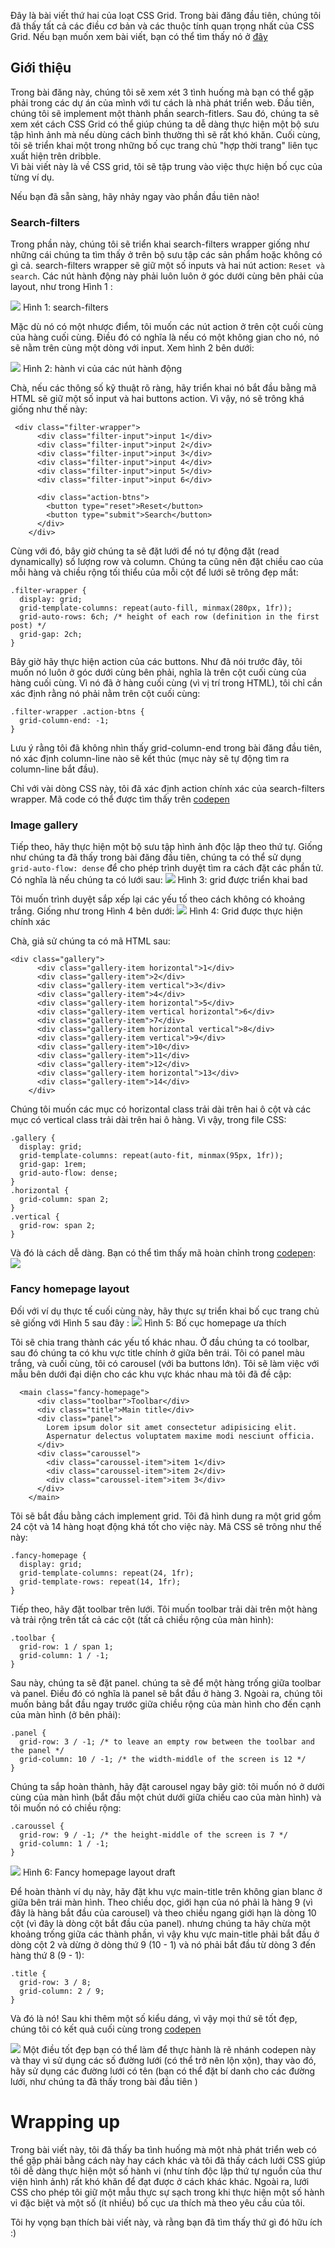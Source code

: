 Đây là bài viết thứ hai của loạt CSS Grid. Trong bài đăng đầu tiên, chúng tôi đã thấy tất cả các điều cơ bản và các thuộc tính quan trọng nhất của CSS Grid. Nếu bạn muốn xem bài viết, bạn có thể tìm thấy nó ở [đây](https://viblo.asia/p/css-grid-layout-YWOZrQoYKQ0)
## Giới thiệu
Trong bài đăng này, chúng tôi sẽ xem xét 3 tình huống mà bạn có thể gặp phải trong các dự án của mình với tư cách là nhà phát triển web. Đầu tiên, chúng tôi sẽ implement một thành phần search-fitlers. Sau đó, chúng ta sẽ xem xét cách CSS Grid có thể giúp chúng ta dễ dàng thực hiện một bộ sưu tập hình ảnh mà nếu dùng cách bình thường thì sẽ rất khó khăn. Cuối cùng, tôi sẽ triển khai một trong những bố cục trang chủ "hợp thời trang" liên tục xuất hiện trên dribble.    
Vì bài viết này là về CSS grid, tôi sẽ tập trung vào việc thực hiện bố cục của từng ví dụ.

Nếu bạn đã sẵn sàng, hãy nhảy ngay vào phần đầu tiên nào!

### Search-filters
Trong phần này, chúng tôi sẽ triển khai search-filters wrapper giống như những cái chúng ta tìm thấy ở trên bộ sưu tập các sản phẩm hoặc không có gì cả. search-filters wrapper sẽ giữ một số inputs và hai nút action: `Reset và search`. Các nút hành động này phải luôn luôn ở góc dưới cùng bên phải của layout, như trong Hình 1 :

![](https://images.viblo.asia/0695be01-1fa7-4f6c-908a-4dcd4096f610.png)
Hình 1: search-filters  

Mặc dù nó có một nhược điểm, tôi muốn các nút action ở trên cột cuối cùng của hàng cuối cùng. Điều đó có nghĩa là nếu có một không gian cho nó, nó sẽ nằm trên cùng một dòng với input. Xem hình 2 bên dưới:

![](https://images.viblo.asia/6c952b42-51ef-4f85-a202-a181c472cbfa.png)
Hình 2: hành vi của các nút hành động   

Chà, nếu các thông số kỹ thuật rõ ràng, hãy triển khai nó bắt đầu bằng mã HTML sẽ giữ một số input và hai buttons action. Vì vậy, nó sẽ trông khá giống như thế này:
```
 <div class="filter-wrapper">
      <div class="filter-input">input 1</div>
      <div class="filter-input">input 2</div>
      <div class="filter-input">input 3</div>
      <div class="filter-input">input 4</div>
      <div class="filter-input">input 5</div>
      <div class="filter-input">input 6</div>

      <div class="action-btns">
        <button type="reset">Reset</button>
        <button type="submit">Search</button>
      </div>
    </div>
```
Cùng với đó, bây giờ chúng ta sẽ đặt lưới để nó tự động đặt (read dynamically) số lượng row và column. Chúng ta cũng nên đặt chiều cao của mỗi hàng và chiều rộng tối thiểu của mỗi cột để lưới sẽ trông đẹp mắt:
```
.filter-wrapper {
  display: grid;
  grid-template-columns: repeat(auto-fill, minmax(280px, 1fr)); 
  grid-auto-rows: 6ch; /* height of each row (definition in the first post) */
  grid-gap: 2ch;
}
```
Bây giờ hãy thực hiện action của các buttons. Như đã nói trước đây, tôi muốn nó luôn ở góc dưới cùng bên phải, nghĩa là trên cột cuối cùng của hàng cuối cùng. Vì nó đã ở hàng cuối cùng (vì vị trí trong HTML), tôi chỉ cần xác định rằng nó phải nằm trên cột cuối cùng:
```
.filter-wrapper .action-btns {
  grid-column-end: -1;
}
```
Lưu ý rằng tôi đã không nhìn thấy grid-column-end trong bài đăng đầu tiên, nó xác định column-line nào sẽ kết thúc (mục này sẽ tự động tìm ra column-line bắt đầu).

Chỉ với vài dòng CSS này, tôi đã xác định action chính xác của search-filters wrapper. Mã code có thể được tìm thấy trên [codepen](https://codepen.io/anhnt1712/pen/ExPWvyd)

### Image gallery
Tiếp theo, hãy thực hiện một bộ sưu tập hình ảnh độc lập theo thứ tự. Giống như chúng ta đã thấy trong bài đăng đầu tiên, chúng ta có thể sử dụng `grid-auto-flow: dense` để cho phép trình duyệt tìm ra cách đặt các phần tử. Có nghĩa là nếu chúng ta có lưới sau:
![](https://images.viblo.asia/672b0a19-7a4a-4a47-98ed-9db60fddeb51.png)
Hình 3: grid được triển khai bad     

Tôi muốn trình duyệt sắp xếp lại các yếu tố theo cách không có khoảng trắng. Giống như trong Hình 4 bên dưới:
![](https://images.viblo.asia/86431bb5-e132-428e-b653-aaa19a44c92d.png)
Hình 4: Grid được thực hiện chính xác    

Chà, giả sử chúng ta có mã HTML sau:
```
<div class="gallery">
      <div class="gallery-item horizontal">1</div>
      <div class="gallery-item">2</div>
      <div class="gallery-item vertical">3</div>
      <div class="gallery-item">4</div>
      <div class="gallery-item horizontal">5</div>
      <div class="gallery-item vertical horizontal">6</div>
      <div class="gallery-item">7</div>
      <div class="gallery-item horizontal vertical">8</div>
      <div class="gallery-item vertical">9</div>
      <div class="gallery-item">10</div>
      <div class="gallery-item">11</div>
      <div class="gallery-item">12</div>
      <div class="gallery-item horizontal">13</div>
      <div class="gallery-item">14</div>
    </div>
```
Chúng tôi muốn các mục có horizontal class trải dài trên hai ô cột và các mục có vertical class trải dài trên hai ô hàng. Vì vậy, trong file CSS:
```
.gallery {
  display: grid;
  grid-template-columns: repeat(auto-fit, minmax(95px, 1fr));
  grid-gap: 1rem;
  grid-auto-flow: dense;
}
.horizontal {
  grid-column: span 2;
}
.vertical {
  grid-row: span 2;
}
```
Và đó là cách dễ dàng. Bạn có thể tìm thấy mã hoàn chỉnh trong [codepen](https://codepen.io/anhnt1712/pen/wvMJqzo): 
![](https://images.viblo.asia/54291fb3-a906-45d5-9204-b6d4594c6b00.jpeg)
### Fancy homepage layout
Đối với ví dụ thực tế cuối cùng này, hãy thực sự triển khai bố cục trang chủ sẽ giống với Hình 5 sau đây :
![](https://images.viblo.asia/2b0e95aa-30e2-4438-a45a-fbf3d649bd23.jpeg)
Hình 5: Bố cục homepage ưa thích    

Tôi sẽ chia trang thành các yếu tố khác nhau. Ở đầu chúng ta có toolbar, sau đó chúng ta có khu vực title chính ở giữa bên trái. Tôi có panel màu trắng, và cuối cùng, tôi có carousel (với ba buttons lớn). Tôi sẽ làm việc với mẫu bên dưới đại diện cho các khu vực khác nhau mà tôi đã đề cập:
```
  <main class="fancy-homepage">
      <div class="toolbar">Toolbar</div>
      <div class="title">Main title</div>
      <div class="panel">
        Lorem ipsum dolor sit amet consectetur adipisicing elit. 
        Aspernatur delectus voluptatem maxime modi nesciunt officia.
      </div>
      <div class="caroussel">
        <div class="caroussel-item">item 1</div>
        <div class="caroussel-item">item 2</div>
        <div class="caroussel-item">item 3</div>
      </div>
    </main>
```
Tôi sẽ bắt đầu bằng cách implement grid. Tôi đã hình dung ra một grid gồm 24 cột và 14 hàng hoạt động khá tốt cho việc này. Mã CSS sẽ trông như thế này:
```
.fancy-homepage {
  display: grid;
  grid-template-columns: repeat(24, 1fr);
  grid-template-rows: repeat(14, 1fr);
}
```
Tiếp theo, hãy đặt toolbar trên lưới. Tôi muốn toolbar trải dài trên một hàng và trải rộng trên tất cả các cột (tất cả chiều rộng của màn hình):
```
.toolbar {
  grid-row: 1 / span 1;
  grid-column: 1 / -1;
}
```
Sau này, chúng ta sẽ đặt panel. chúng ta sẽ để một hàng trống giữa toolbar và panel. Điều đó có nghĩa là panel sẽ bắt đầu ở hàng 3. Ngoài ra, chúng tôi muốn bảng bắt đầu ngay trước giữa chiều rộng của màn hình cho đến cạnh của màn hình (ở bên phải):
```
.panel {
  grid-row: 3 / -1; /* to leave an empty row between the toolbar and the panel */
  grid-column: 10 / -1; /* the width-middle of the screen is 12 */
}
```
Chúng ta sắp hoàn thành, hãy đặt carousel ngay bây giờ: tôi muốn nó ở dưới cùng của màn hình (bắt đầu một chút dưới giữa chiều cao của màn hình) và tôi muốn nó có chiều rộng:
```
.caroussel {
  grid-row: 9 / -1; /* the height-middle of the screen is 7 */
  grid-column: 1 / -1;
}
```
![](https://images.viblo.asia/b2bfbcb3-af77-4319-a514-5f7dedd371ee.png)
Hình 6: Fancy homepage layout draft    

Để hoàn thành ví dụ này, hãy đặt khu vực main-title trên không gian blanc ở giữa bên trái màn hình. Theo chiều dọc, giới hạn của nó phải là hàng 9 (vì đây là hàng bắt đầu của carousel) và theo chiều ngang giới hạn là dòng 10 cột (vì đây là dòng cột bắt đầu của panel). nhưng chúng ta hãy chừa một khoảng trống giữa các thành phần, vì vậy khu vực main-title phải bắt đầu ở dòng cột 2 và dừng ở dòng thứ 9 (10 - 1) và nó phải bắt đầu từ dòng 3 đến hàng thứ 8 (9 - 1):
```
.title {
  grid-row: 3 / 8;
  grid-column: 2 / 9;
}
```
Và đó là nó! Sau khi thêm một số kiểu dáng, vì vậy mọi thứ sẽ tốt đẹp, chúng tôi có kết quả cuối cùng trong [codepen](https://codepen.io/anhnt1712/pen/KKVWvNX)

![](https://images.viblo.asia/2b3c5050-4735-4821-ae99-583b4d641b10.png)
Một điều tốt đẹp bạn có thể làm để thực hành là rẽ nhánh codepen này và thay vì sử dụng các số đường lưới (có thể trở nên lộn xộn), thay vào đó, hãy sử dụng các đường lưới có tên (bạn có thể đặt bí danh cho các đường lưới, như chúng ta đã thấy trong bài đầu tiên )

# Wrapping up

Trong bài viết này, tôi đã thấy ba tình huống mà một nhà phát triển web có thể gặp phải bằng cách này hay cách khác và tôi đã thấy cách lưới CSS giúp tôi dễ dàng thực hiện một số hành vi (như tính độc lập thứ tự nguồn của thư viện hình ảnh) rất khó khăn để đạt được ở cách khác khác. Ngoài ra, lưới CSS cho phép tôi giữ một mẫu thực sự sạch trong khi thực hiện một số hành vi đặc biệt và một số (ít nhiều) bố cục ưa thích mà theo yêu cầu của tôi.

Tôi hy vọng bạn thích bài viết này, và rằng bạn đã tìm thấy thứ gì đó hữu ích :)